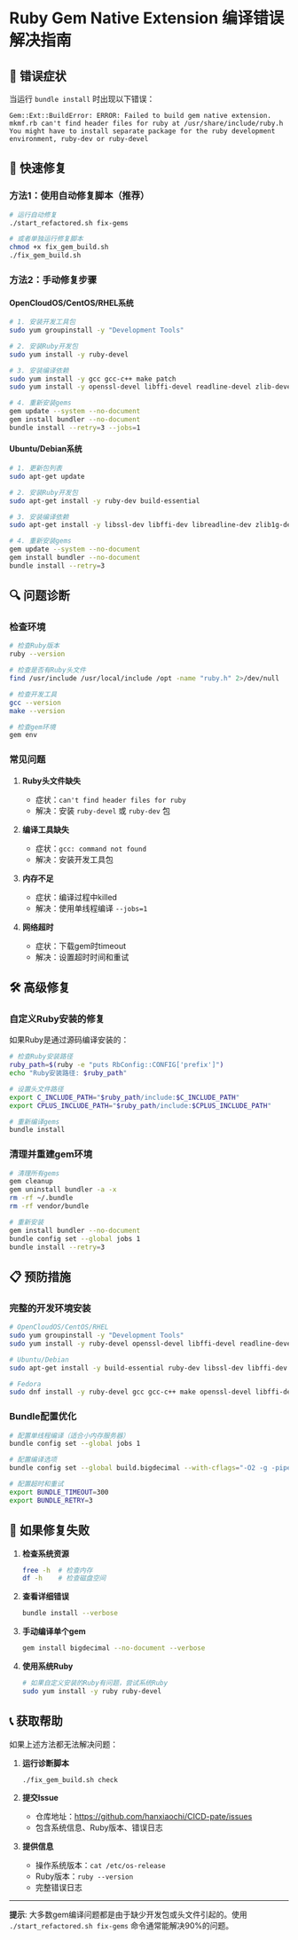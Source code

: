 # Ruby Gem Native Extension 编译错误解决指南

## 🚨 错误症状

当运行 `bundle install` 时出现以下错误：
```
Gem::Ext::BuildError: ERROR: Failed to build gem native extension.
mkmf.rb can't find header files for ruby at /usr/share/include/ruby.h
You might have to install separate package for the ruby development environment, ruby-dev or ruby-devel
```

## 🔧 快速修复

### 方法1：使用自动修复脚本（推荐）

```bash
# 运行自动修复
./start_refactored.sh fix-gems

# 或者单独运行修复脚本
chmod +x fix_gem_build.sh
./fix_gem_build.sh
```

### 方法2：手动修复步骤

#### OpenCloudOS/CentOS/RHEL系统

```bash
# 1. 安装开发工具包
sudo yum groupinstall -y "Development Tools"

# 2. 安装Ruby开发包
sudo yum install -y ruby-devel

# 3. 安装编译依赖
sudo yum install -y gcc gcc-c++ make patch
sudo yum install -y openssl-devel libffi-devel readline-devel zlib-devel

# 4. 重新安装gems
gem update --system --no-document
gem install bundler --no-document
bundle install --retry=3 --jobs=1
```

#### Ubuntu/Debian系统

```bash
# 1. 更新包列表
sudo apt-get update

# 2. 安装Ruby开发包
sudo apt-get install -y ruby-dev build-essential

# 3. 安装编译依赖
sudo apt-get install -y libssl-dev libffi-dev libreadline-dev zlib1g-dev

# 4. 重新安装gems
gem update --system --no-document
gem install bundler --no-document
bundle install --retry=3
```

## 🔍 问题诊断

### 检查环境
```bash
# 检查Ruby版本
ruby --version

# 检查是否有Ruby头文件
find /usr/include /usr/local/include /opt -name "ruby.h" 2>/dev/null

# 检查开发工具
gcc --version
make --version

# 检查gem环境
gem env
```

### 常见问题

1. **Ruby头文件缺失**
   - 症状：`can't find header files for ruby`
   - 解决：安装 `ruby-devel` 或 `ruby-dev` 包

2. **编译工具缺失**
   - 症状：`gcc: command not found`
   - 解决：安装开发工具包

3. **内存不足**
   - 症状：编译过程中killed
   - 解决：使用单线程编译 `--jobs=1`

4. **网络超时**
   - 症状：下载gem时timeout
   - 解决：设置超时时间和重试

## 🛠️ 高级修复

### 自定义Ruby安装的修复

如果Ruby是通过源码编译安装的：

```bash
# 检查Ruby安装路径
ruby_path=$(ruby -e "puts RbConfig::CONFIG['prefix']")
echo "Ruby安装路径: $ruby_path"

# 设置头文件路径
export C_INCLUDE_PATH="$ruby_path/include:$C_INCLUDE_PATH"
export CPLUS_INCLUDE_PATH="$ruby_path/include:$CPLUS_INCLUDE_PATH"

# 重新编译gems
bundle install
```

### 清理并重建gem环境

```bash
# 清理所有gems
gem cleanup
gem uninstall bundler -a -x
rm -rf ~/.bundle
rm -rf vendor/bundle

# 重新安装
gem install bundler --no-document
bundle config set --global jobs 1
bundle install --retry=3
```

## 📋 预防措施

### 完整的开发环境安装

```bash
# OpenCloudOS/CentOS/RHEL
sudo yum groupinstall -y "Development Tools"
sudo yum install -y ruby-devel openssl-devel libffi-devel readline-devel zlib-devel libyaml-devel sqlite-devel

# Ubuntu/Debian
sudo apt-get install -y build-essential ruby-dev libssl-dev libffi-dev libreadline-dev zlib1g-dev libyaml-dev libsqlite3-dev

# Fedora
sudo dnf install -y ruby-devel gcc gcc-c++ make openssl-devel libffi-devel readline-devel zlib-devel
```

### Bundle配置优化

```bash
# 配置单线程编译（适合小内存服务器）
bundle config set --global jobs 1

# 配置编译选项
bundle config set --global build.bigdecimal --with-cflags="-O2 -g -pipe"

# 配置超时和重试
export BUNDLE_TIMEOUT=300
export BUNDLE_RETRY=3
```

## 🔄 如果修复失败

1. **检查系统资源**
   ```bash
   free -h  # 检查内存
   df -h    # 检查磁盘空间
   ```

2. **查看详细错误**
   ```bash
   bundle install --verbose
   ```

3. **手动编译单个gem**
   ```bash
   gem install bigdecimal --no-document --verbose
   ```

4. **使用系统Ruby**
   ```bash
   # 如果自定义安装的Ruby有问题，尝试系统Ruby
   sudo yum install -y ruby ruby-devel
   ```

## 📞 获取帮助

如果上述方法都无法解决问题：

1. **运行诊断脚本**
   ```bash
   ./fix_gem_build.sh check
   ```

2. **提交Issue**
   - 仓库地址：https://github.com/hanxiaochi/CICD-pate/issues
   - 包含系统信息、Ruby版本、错误日志

3. **提供信息**
   - 操作系统版本：`cat /etc/os-release`
   - Ruby版本：`ruby --version`
   - 完整错误日志

---

**提示**: 大多数gem编译问题都是由于缺少开发包或头文件引起的。使用 `./start_refactored.sh fix-gems` 命令通常能解决90%的问题。